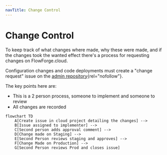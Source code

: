 ```yaml
---
navTitle: Change Control
---
```


# Change Control

To keep track of what changes where made, why these were made, and if the changes
took the wanted effect there's a process for requesting changes on FlowForge.cloud.

Configuration changes and code deployments must create a "change request" issue
on the [admin repository](https://github.com/flowforge/admin/issues/new/choose){rel="nofollow"}.

The key points here are:
- This is a 2 person process, someone to implement and someone to review
- All changes are recorded

```mermaid
flowchart TD
    A[Create issue in cloud project detailing the changes] -->  
    B[Issue assigned to implementer] --> 
    C[Second person adds approval comment] --> 
    D[Change made on Staging] --> 
    E[Second Person reviews staging and approves] --> 
    F[Change Made on Production] --> 
    G[Second Person reviews Prod and closes issue]
```
